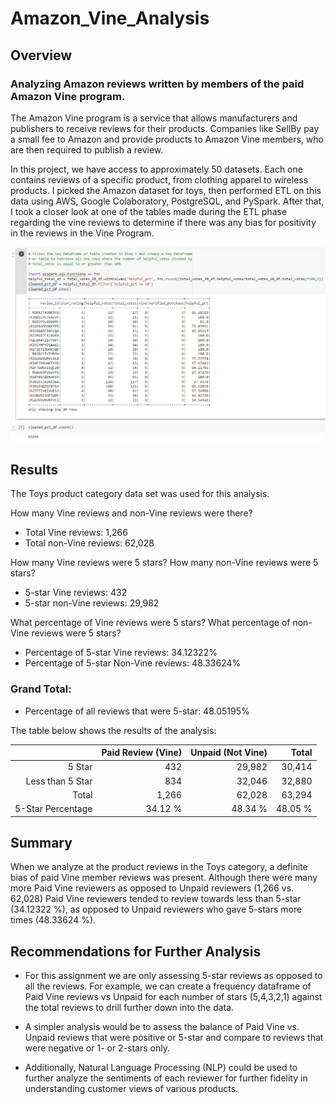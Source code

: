 # Amazon_Vine_Analysis


## Overview

### Analyzing Amazon reviews written by members of the paid Amazon Vine program.

The Amazon Vine program is a service that allows manufacturers and publishers to receive reviews for their products. Companies like SellBy pay a small fee to Amazon and provide products to Amazon Vine members, who are then required to publish a review.

In this project, we have access to approximately 50 datasets. Each one contains reviews of a specific product, from clothing apparel to wireless products. I picked the Amazon dataset for toys, then performed ETL on this data using AWS, Google Colaboratory, PostgreSQL, and PySpark. After that, I took a closer look at one of the tables made during the ETL phase regarding the vine reviews to determine if there was any bias for positivity in the reviews in the Vine Program.

!["images/01_cleaned_pct_df.png"](images/01_cleaned_pct_df.png)

## Results

The Toys product category data set was used for this analysis.

How many Vine reviews and non-Vine reviews were there?
- Total Vine reviews: 1,266
- Total non-Vine reviews: 62,028

How many Vine reviews were 5 stars? How many non-Vine reviews were 5 stars?
- 5-star Vine reviews: 432
- 5-star non-Vine reviews: 29,982

What percentage of Vine reviews were 5 stars? What percentage of non-Vine reviews were 5 stars?
- Percentage of 5-star Vine reviews: 34.12322%
- Percentage of 5-star Non-Vine reviews: 48.33624%

### Grand Total:
- Percentage of all reviews that were 5-star: 48.05195%

The table below shows the results of the analysis:

| | Paid Review (Vine) | Unpaid (Not Vine) | Total |
| ------------: | -------------: | ------------: | ------------: |
| 5 Star | 432  | 29,982 |  30,414 |
| Less than 5 Star | 834 | 32,046 | 32,880 |
| Total  | 1,266 | 62,028 | 63,294 |
| 5-Star Percentage | 34.12 % | 48.34 % | 48.05 % |


## Summary
When we analyze at the product reviews in the Toys category, a definite bias of paid Vine member reviews was present. Although there were many more Paid Vine reviewers as opposed to Unpaid reviewers (1,266 vs. 62,028) Paid Vine reviewers tended to review towards less than 5-star (34.12322 %), as opposed to Unpaid reviewers who gave 5-stars more times (48.33624 %).


## Recommendations for Further Analysis

- For this assignment we are only assessing 5-star reviews as opposed to all the reviews. For example, we can create a frequency dataframe of Paid Vine reviews vs Unpaid for each number of stars (5,4,3,2,1) against the total reviews to drill further down into the data.

- A simpler analysis would be to assess the balance of Paid Vine vs. Unpaid reviews that were positive or 5-star and compare to reviews that were negative or 1- or 2-stars only.

- Additionally, Natural Language Processing (NLP) could be used to further analyze the sentiments of each reviewer for further fidelity in understanding customer views of various products.

